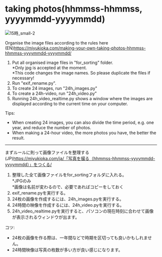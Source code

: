 # taking photos(hhmmss-hhmmss, yyyymmdd-yyyymmdd)

![15時_small-2](https://user-images.githubusercontent.com/47744839/197381104-b73310e5-9810-4376-b933-0e8fe2735f31.jpg)

Organise the image files according to the rules here  
(EN)https://miyukioka.com/making-your-own-taking-photos-hhmmss-hhmmss-yyyymmdd-yyyymmdd/

1. Put all organised image files in "for_sorting" folder.  
*Only jpg is accepted at the moment.  
*This code changes the image names. So please duplicate the files if necessary! 
2. Run "exif_rename.py".  
3. To create 24 images, run "24h_images.py"
4. To create a 24h-video, run "24h_video.py"
5. Running 24h_video_realtime.py shows a window where the images are displayed according to the current time on your computer.  
  
Tips:
- When creating 24 images, you can also divide the time period, e.g. one year, and reduce the number of photos.
- When making a 24-hour video, the more photos you have, the better the result.

***
  
まずルールに則って画像ファイルを整理する  
(JP)https://miyukioka.com/ja/「写真を撮る（hhmmss-hhmmss-yyyymmdd-yyyymmdd）」をつくる/
1. 整理した全て画像ファイルをfor_sortingフォルダに入れる。  
*JPGのみ  
*画像は名前が変わるので、必要であればコピーをしておく
2. exif_rename.pyを実行する。  
3. 24枚の画像を作成するには、24h_images.pyを実行する。
4. 24時間の映像を作成するには、24h_video.pyを実行する。
5. 24h_video_realtime.pyを実行すると、パソコンの現在時刻に合わせて画像が表示されるウィンドウが出ます。  
  
コツ:
- 24枚の画像を作る際は、一年間などで時期を区切っても良いかもしれません。
- 24時間映像は写真の枚数が多い方が良い感じになります。
